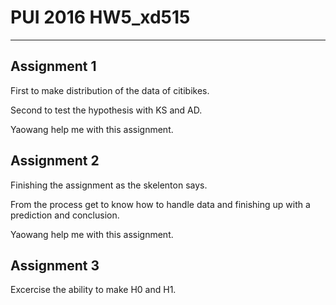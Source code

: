 # PUI 2016 HW5_xd515
--------------------
## Assignment 1

First to make distribution of the data of citibikes.

Second to test the hypothesis with KS and AD.

Yaowang help me with this assignment.

## Assignment 2

Finishing the assignment as the skelenton says.

From the process get to know how to handle data and finishing up with a prediction and conclusion.

Yaowang help me with this assignment.

## Assignment 3

Excercise the ability to make H0 and H1.
